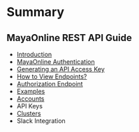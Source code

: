 # Summary

## MayaOnline REST API Guide

* [Introduction](README.md)
* [MayaOnline Authentication](mayaonline-authentication.md)
* [Generating an API Access Key](generating-access-key.md)
* [How to View Endpoints?](how-to-view-endpoints.md)
* [Authorization Endpoint](authorization-endpoint.md)
* [Examples](examples.md)
* [Accounts](accounts.md)
* API Keys
* [Clusters](clusters.md)
* Slack Integration

